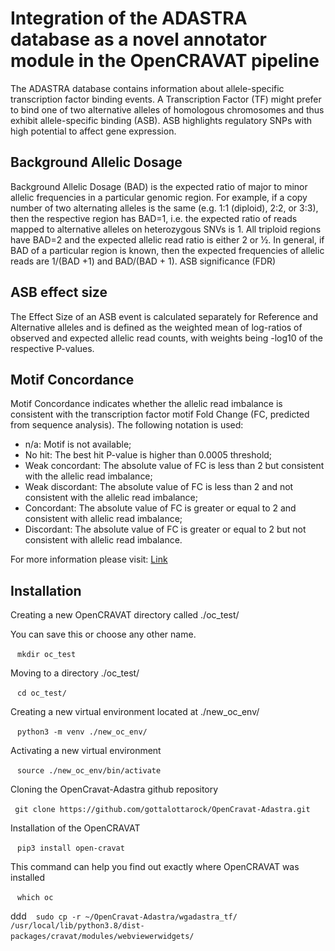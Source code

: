 # Integration of the ADASTRA database as a novel annotator module in the OpenCRAVAT pipeline

The ADASTRA database contains information about allele-specific transcription factor binding events. A Transcription Factor (TF) might prefer to bind one of two alternative alleles of homologous chromosomes and thus exhibit allele-specific binding (ASB). ASB highlights regulatory SNPs with high potential to affect gene expression.

## Background Allelic Dosage

Background Allelic Dosage (BAD) is the expected ratio of major to minor allelic frequencies in a particular genomic region. For example, if a copy number of two alternating alleles is the same (e.g. 1:1 (diploid), 2:2, or 3:3), then the respective region has BAD=1, i.e. the expected ratio of reads mapped to alternative alleles on heterozygous SNVs is 1. All triploid regions have BAD=2 and the expected allelic read ratio is either 2 or ½. In general, if BAD of a particular region is known, then the expected frequencies of allelic reads are 1/(BAD +1) and BAD/(BAD + 1).
ASB significance (FDR)

## ASB effect size

The Effect Size of an ASB event is calculated separately for Reference and Alternative alleles and is defined as the weighted mean of log-ratios of observed and expected allelic read counts, with weights being -log10 of the respective P-values.

## Motif Concordance

Motif Concordance indicates whether the allelic read imbalance is consistent with the transcription factor motif Fold Change (FC, predicted from sequence analysis). The following notation is used:

*  n/a: Motif is not available;
*  No hit: The best hit P-value is higher than 0.0005 threshold;
*  Weak concordant: The absolute value of FC is less than 2 but consistent with the allelic read imbalance;
*  Weak discordant: The absolute value of FC is less than 2 and not consistent with the allelic read imbalance;
*  Concordant: The absolute value of FC is greater or equal to 2 and consistent with allelic read imbalance;
*  Discordant: The absolute value of FC is greater or equal to 2 but not consistent with allelic read imbalance.

For more information please visit: [Link](https://adastra.autosome.org/zanthar/help)

## Installation

Creating a new OpenCRAVAT directory called ./oc_test/ 

You can save this or choose any other name.

` ` `
mkdir oc_test
` ` `

Moving to a directory ./oc_test/

` ` `
cd oc_test/
` ` `

Creating a new virtual environment located at ./new_oc_env/

` ` `
python3 -m venv ./new_oc_env/
` ` `

Activating a new virtual environment

` ` `
source ./new_oc_env/bin/activate
` ` `

Cloning the OpenCravat-Adastra github repository

` ` `
git clone https://github.com/gottalottarock/OpenCravat-Adastra.git
` ` `

Installation of the OpenCRAVAT

` ` `
pip3 install open-cravat
` ` `

This command can help you find out exactly where OpenCRAVAT was installed

` ` `
which oc
` ` `


ddd
` ` `
sudo cp -r ~/OpenCravat-Adastra/wgadastra_tf/ /usr/local/lib/python3.8/dist-packages/cravat/modules/webviewerwidgets/
` ` `
